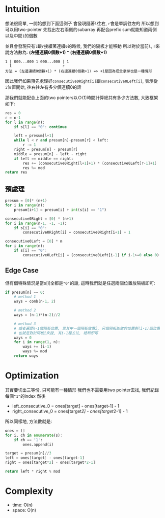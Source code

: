 # Intuition

想法很簡單, 一開始想到下面這例子
會發現隨著`l`往右, `r`會是單調往左的
所以想到可以用two-pointer 先找出左右兩側的subarray
再配合prefix sum就能知道兩側以及中間`1`的個數

並且會發現只有`l`跟`r`接續著連續`0`的時候, 我們的隔板才能移動
所以對於當前`l`, `r`來說方法數為: **(左邊連續0個數+1) * (右邊連續0個數+1)**

```
1 | 000...000 1 000...000 | 1
  l                       r
方法 = (左邊連續0個數+1) * (右邊連續0個數+1) => +1是因為把全拿掉也是一種情形
```

因此我們如果預先處理好`consecutive0Right[i]`跟`consecutive0Left[i]`, 表示從`i`位置開始, 往右往左有多少個連續0的話

那我們就能配合上面的two pointers以Ｏ(1)時間計算總共有多少方法數, 大致框架如下:

```py
res = 0
r = n-1
for l in range(n):
    if s[l] == "0": continue

    left = presum[l+1]
    while l < r and presum[n]-presum[r] < left:
        r -= 1
    right = presum[n] - presum[r]
    middle = presum[n] - left - right
    if left == middle == right:
        res += (consecutive0Right[l+1]+1) * (consecutive0Left[r-1]+1)
        res %= mod
return res
```

## 預處理

```py
presum = [0]* (n+1)
for i in range(n):
    presum[i+1] = presum[i] + int(s[i] == "1")

consecutive0Right = [0] * (n+1)
for i in range(n-1, -1, -1):
    if s[i] == "0":
        consecutive0Right[i] = consecutive0Right[i+1] + 1

consecutive0Left = [0] * n
for i in range(n):
    if s[i] == "0":
        consecutive0Left[i] = (consecutive0Left[i-1] if i-1>=0 else 0) + 1
```

## Edge Case

但有個特殊情況是當s[i]全都是`"0"`的話, 這時我們就是任選兩個位置放隔板即可:

```py
if presum[n] == 0:
    # method 1
    ways = comb(n-1, 2)

    # method 2
    ways = (n-1)*(n-2)//2

    # method 3
    # 或者遍歷n-1個隔板位置, 當其中一個隔板放置i, 另個隔板能放的位置剩(i-1)個位置
    # 也就是對於隔板i來說, 有i-1種方法, 總和即可
    ways = 0
    for i in range(1, n):
        ways += (i-1)
        ways %= mod
    return ways
```

# Optimization

其實要切出三等份, 只可能有一種情形
我們也不需要用two pointer去找, 我們紀錄每個`"1"`的index
然後

- left_consecutive_0 = ones[target] - ones[target-1] - 1
- right_consecutive_0 = ones[target*2] - ones[target*2-1] - 1

所以同樣地, 方法數就是:

```py
ones = []
for i, ch in enumerate(s):
    if ch == '1':
        ones.append(i)

target = presum[n]//3
left = ones[target] - ones[target-1]
right = ones[target*2] - ones[target*2-1]

return left * right % mod
```

# Complexity

- time: O(n)
- space: O(n)